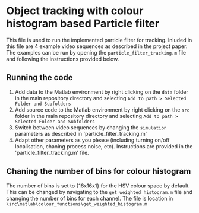 # Object tracking with colour histogram based Particle filter

This file is used to run the implemented particle filter for tracking. Inluded in this file are 4 example video sequences as described in the project paper. The examples can be run by opening the ``` particle_filter_tracking.m ``` file and following the instructions provided below.

## Running the code

1. Add data to the Matlab environment by right clicking on the ```data``` folder in the main repository directory and selecting ```Add to path > Selected Folder and Subfolders```
2. Add source code to the Matlab environment by right clicking on the ```src``` folder in the main repository directory and selecting ```Add to path > Selected Folder and Subfolders```
3. Switch between video sequences by changing the ```simulation``` parameters as described in 'particle_filter_tracking.m'
4. Adapt other parameters as you please (including turning on/off localisation, chaning process noise, etc). Instructions are provided in the 'particle_filter_tracking.m' file.

## Chaning the number of bins for colour histogram

The number of bins is set to {16x16x1} for the HSV colour space by default. This can be changed by navigating to the ```get_weighted_histogram.m``` file and changing the number of bins for each channel. The file is location in ```\src\matlab\colour_functions\get_weighted_histogram.m```